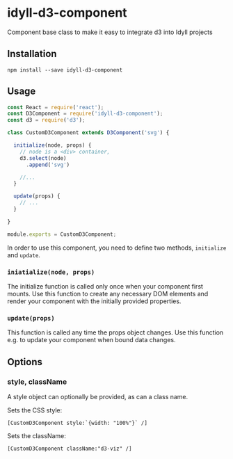 # idyll-d3-component

Component base class to make it easy to integrate d3 into Idyll projects

## Installation

```
npm install --save idyll-d3-component
```


## Usage

```jsx
const React = require('react');
const D3Component = require('idyll-d3-component');
const d3 = require('d3');

class CustomD3Component extends D3Component('svg') {

  initialize(node, props) {
    // node is a <div> container,
    d3.select(node)
      .append('svg')

    //...
  }

  update(props) {
    // ...
  }

}

module.exports = CustomD3Component;
```


In order to use this component, you need to define two methods, `initialize` and `update`.

### `iniatialize(node, props)`

The initialize function is called only once when your component first mounts. Use this function to
create any necessary DOM elements and render your component with the initially provided properties.

### `update(props)`

This function is called any time the props object changes. Use this function e.g. to update
your component when bound data changes.

## Options

### style, className

A style object can optionally be provided, as can a class name.

Sets the CSS style:
```
[CustomD3Component style:`{width: "100%"}` /]
```

Sets the className:
```
[CustomD3Component className:"d3-viz" /]
```


